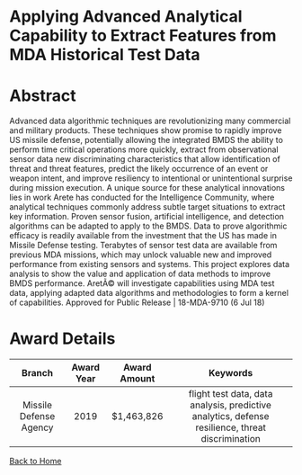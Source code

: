 
Applying Advanced Analytical Capability to Extract Features from MDA Historical Test Data
=========================================================================================

# Abstract


Advanced data algorithmic techniques are revolutionizing many commercial and military products. These techniques show promise to rapidly improve US missile defense, potentially allowing the integrated BMDS the ability to perform time critical operations more quickly, extract from observational sensor data new discriminating characteristics that allow identification of threat and threat features, predict the likely occurrence of an event or weapon intent, and improve resiliency to intentional or unintentional surprise during mission execution. A unique source for these analytical innovations lies in work Arete has conducted for the Intelligence Community, where analytical techniques commonly address subtle target situations to extract key information. Proven sensor fusion, artificial intelligence, and detection algorithms can be adapted to apply to the BMDS. Data to prove algorithmic efficacy is readily available from the investment that the US has made in Missile Defense testing. Terabytes of sensor test data are available from previous MDA missions, which may unlock valuable new and improved performance from existing sensors and systems. This project explores data analysis to show the value and application of data methods to improve BMDS performance. AretÃ© will investigate capabilities using MDA test data, applying adapted data algorithms and methodologies to form a kernel of capabilities. Approved for Public Release | 18-MDA-9710 (6 Jul 18)  

# Award Details

|Branch|Award Year|Award Amount|Keywords|
| :---: | :---: | :---: | :---: |
|Missile Defense Agency|2019|$1,463,826|flight test data, data analysis, predictive analytics, defense resilience, threat discrimination|
  
  


[Back to Home](https://github.com/chrischow/dod_sbir_awards/Reports/CC/#1163)